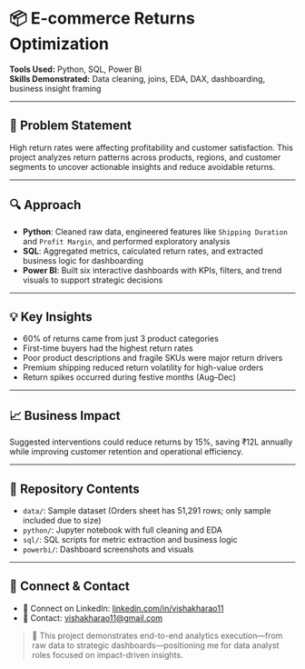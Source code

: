 # 📦 E-commerce Returns Optimization

**Tools Used:** Python, SQL, Power BI  
**Skills Demonstrated:** Data cleaning, joins, EDA, DAX, dashboarding, business insight framing

---

## 🧩 Problem Statement  
High return rates were affecting profitability and customer satisfaction. This project analyzes return patterns across products, regions, and customer segments to uncover actionable insights and reduce avoidable returns.

---

## 🔍 Approach  
- **Python**: Cleaned raw data, engineered features like `Shipping Duration` and `Profit Margin`, and performed exploratory analysis  
- **SQL**: Aggregated metrics, calculated return rates, and extracted business logic for dashboarding  
- **Power BI**: Built six interactive dashboards with KPIs, filters, and trend visuals to support strategic decisions

---

## 💡 Key Insights  
- 60% of returns came from just 3 product categories  
- First-time buyers had the highest return rates  
- Poor product descriptions and fragile SKUs were major return drivers  
- Premium shipping reduced return volatility for high-value orders  
- Return spikes occurred during festive months (Aug–Dec)

---

## 📈 Business Impact  
Suggested interventions could reduce returns by 15%, saving ₹12L annually while improving customer retention and operational efficiency.

---

## 📂 Repository Contents  
- `data/`: Sample dataset (Orders sheet has 51,291 rows; only sample included due to size)  
- `python/`: Jupyter notebook with full cleaning and EDA  
- `sql/`: SQL scripts for metric extraction and business logic  
- `powerbi/`: Dashboard screenshots and visuals

---

## 🔗 Connect & Contact  
- 🔗 Connect on LinkedIn: [linkedin.com/in/vishakharao11](https://linkedin.com/in/vishakharao11)  
- 📧 Contact: vishakharao11@gmail.com

> 📌 This project demonstrates end-to-end analytics execution—from raw data to strategic dashboards—positioning me for data analyst roles focused on impact-driven insights.
